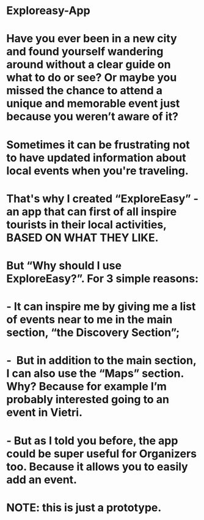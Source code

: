 # Exploreasy-App
# Have you ever been in a new city and found yourself wandering around without a clear guide on what to do or see? Or maybe you missed the chance to attend a unique and memorable event just because you weren’t aware of it? 
# Sometimes it can be frustrating not to have updated information about local events when you're traveling. 

# That's why I created “ExploreEasy” - an app that can first of all inspire tourists in their local activities, BASED ON WHAT THEY LIKE. 
# But “Why should I use ExploreEasy?”. For 3 simple reasons: 
# - It can inspire me by giving me a list of events near to me in the main section, “the Discovery Section”; 
# -  	But in addition to the main section, I can also use the “Maps” section. Why? Because for example I’m probably interested going to an event in Vietri. 
# - But as I told you before, the app could be super useful for Organizers too. Because it allows you to easily add an event.

# NOTE: this is just a prototype. 
